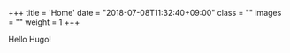 +++
title = 'Home'
date = "2018-07-08T11:32:40+09:00"
class = ""
images = ""
weight = 1
+++

Hello Hugo!
